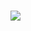 ### 

<div>
<a href = "job.paulo026@gmail.com"> <img src= "https://img.shields.io/badge/Gmail-D14836?style=for-the-badge&logo=gmail&logoColor=white" target= "_blank">

</div>
